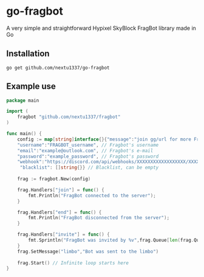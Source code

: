 # go-fragbot
A very simple and straightforward Hypixel SkyBlock FragBot library made in Go

## Installation
`go get github.com/nextu1337/go-fragbot`

## Example use

```go
package main

import (
	fragbot "github.com/nextu1337/fragbot"
)

func main() {
	config := map[string]interface{}{"message":"join gg/url for more FragBots!", // Message sent in party chat after someone joins [OPTIONAL]
  	"username":"FRAGBOT_username", // Fragbot's username
  	"email":"example@outlook.com", // Fragbot's e-mail
  	"password":"example_password", // Fragbot's password
  	"webhook":"https://discord.com/api/webhooks/XXXXXXXXXXXXXXXXXX/XXXXXXXX...",  // Webhook URL [OPTIONAL]
 	 "blacklist": []string{}} // Blacklist, can be empty
  
	frag := fragbot.New(config)

	frag.Handlers["join"] = func() {
		fmt.Println("FragBot connected to the server");
	}

	frag.Handlers["end"] = func() {
		fmt.Println("FragBot disconnected from the server");
	}

	frag.Handlers["invite"] = func() {
		fmt.Sprintln("FragBot was invited by %v",frag.Queue[len(frag.Queue) - 1]);
	}
  	frag.SetMessage("limbo","Bot was sent to the limbo")
  
	frag.Start() // Infinite loop starts here
}
```
